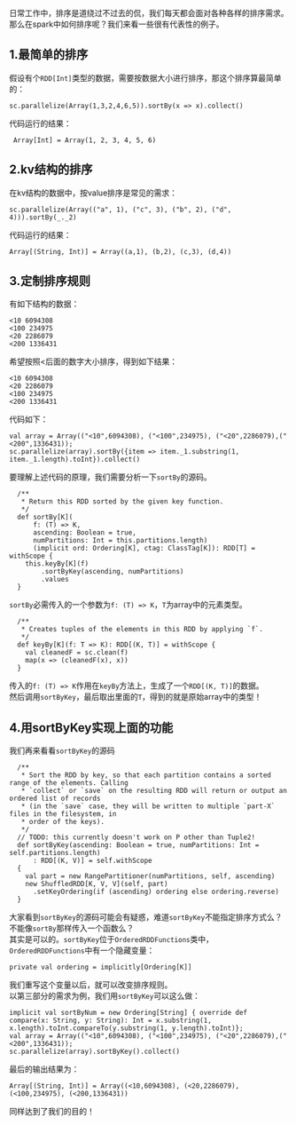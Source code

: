 日常工作中，排序是道绕过不过去的侃，我们每天都会面对各种各样的排序需求。那么在spark中如何排序呢？我们来看一些很有代表性的例子。

## 1.最简单的排序
假设有个`RDD[Int]`类型的数据，需要按数据大小进行排序，那这个排序算最简单的：  

```
sc.parallelize(Array(1,3,2,4,6,5)).sortBy(x => x).collect()
```  

代码运行的结果：  

```
 Array[Int] = Array(1, 2, 3, 4, 5, 6)
```  

## 2.kv结构的排序
在kv结构的数据中，按value排序是常见的需求：  

```
sc.parallelize(Array(("a", 1), ("c", 3), ("b", 2), ("d", 4))).sortBy(_._2)
```  
代码运行的结果：  

```
Array[(String, Int)] = Array((a,1), (b,2), (c,3), (d,4))
```  

## 3.定制排序规则
有如下结构的数据：  

```
<10 6094308
<100 234975
<20 2286079
<200 1336431
```  

希望按照<后面的数字大小排序，得到如下结果：  

```
<10 6094308
<20 2286079
<100 234975
<200 1336431
```  
代码如下：  

```
val array = Array(("<10",6094308), ("<100",234975), ("<20",2286079),("<200",1336431));
sc.parallelize(array).sortBy({item => item._1.substring(1, item._1.length).toInt}).collect()
```  

要理解上述代码的原理，我们需要分析一下`sortBy`的源码。  

```
  /**
   * Return this RDD sorted by the given key function.
   */
  def sortBy[K](
      f: (T) => K,
      ascending: Boolean = true,
      numPartitions: Int = this.partitions.length)
      (implicit ord: Ordering[K], ctag: ClassTag[K]): RDD[T] = withScope {
    this.keyBy[K](f)
        .sortByKey(ascending, numPartitions)
        .values
  }
```  

`sortBy`必需传入的一个参数为`f: (T) => K`，`T`为array中的元素类型。  

```
  /**
   * Creates tuples of the elements in this RDD by applying `f`.
   */
  def keyBy[K](f: T => K): RDD[(K, T)] = withScope {
    val cleanedF = sc.clean(f)
    map(x => (cleanedF(x), x))
  }
```  

传入的`f: (T) => K`作用在`keyBy`方法上，生成了一个`RDD[(K, T)]`的数据。  
然后调用`sortByKey`，最后取出里面的`T`，得到的就是原始array中的类型！  

## 4.用sortByKey实现上面的功能
我们再来看看`sortByKey`的源码   

```
  /**
   * Sort the RDD by key, so that each partition contains a sorted range of the elements. Calling
   * `collect` or `save` on the resulting RDD will return or output an ordered list of records
   * (in the `save` case, they will be written to multiple `part-X` files in the filesystem, in
   * order of the keys).
   */
  // TODO: this currently doesn't work on P other than Tuple2!
  def sortByKey(ascending: Boolean = true, numPartitions: Int = self.partitions.length)
      : RDD[(K, V)] = self.withScope
  {
    val part = new RangePartitioner(numPartitions, self, ascending)
    new ShuffledRDD[K, V, V](self, part)
      .setKeyOrdering(if (ascending) ordering else ordering.reverse)
  }
```  

大家看到`sortByKey`的源码可能会有疑惑，难道`sortByKey`不能指定排序方式么？不能像`sortBy`那样传入一个函数么？  
其实是可以的。`sortByKey`位于`OrderedRDDFunctions`类中，`OrderedRDDFunctions`中有一个隐藏变量：  

```
private val ordering = implicitly[Ordering[K]]
```  

我们重写这个变量以后，就可以改变排序规则。  
以第三部分的需求为例，我们用`sortByKey`可以这么做：  

```
implicit val sortByNum = new Ordering[String] { override def compare(x: String, y: String): Int = x.substring(1, x.length).toInt.compareTo(y.substring(1, y.length).toInt)};
val array = Array(("<10",6094308), ("<100",234975), ("<20",2286079),("<200",1336431));
sc.parallelize(array).sortByKey().collect()
```  
最后的输出结果为：  

```
Array[(String, Int)] = Array((<10,6094308), (<20,2286079), (<100,234975), (<200,1336431))
```  

同样达到了我们的目的！  